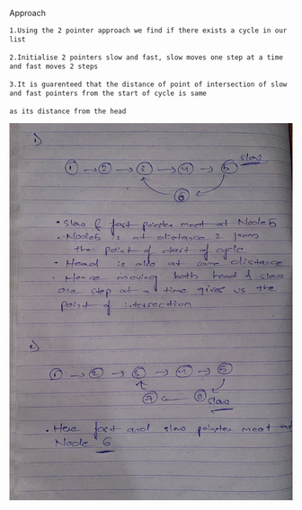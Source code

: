 Approach

    1.Using the 2 pointer approach we find if there exists a cycle in our list

    2.Initialise 2 pointers slow and fast, slow moves one step at a time and fast moves 2 steps

    3.It is guarenteed that the distance of point of intersection of slow and fast pointers from the start of cycle is same 

    as its distance from the head


![CycleII](sample.jpg)